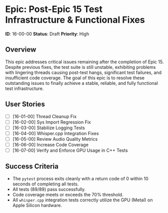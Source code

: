 # Epic: Post-Epic 15 Test Infrastructure & Functional Fixes
**ID**: 16-00-00
**Status**: Draft
**Priority**: High

## Overview
This epic addresses critical issues remaining after the completion of Epic 15. Despite previous fixes, the test suite is still unstable, exhibiting problems with lingering threads causing post-test hangs, significant test failures, and insufficient code coverage. The goal of this epic is to resolve these outstanding issues to finally achieve a stable, reliable, and fully functional test infrastructure.

## User Stories
- [ ] [16-01-00] Thread Cleanup Fix
- [ ] [16-02-00] Sys Import Regression Fix
- [ ] [16-03-00] Stabilize Logging Tests
- [ ] [16-04-00] Whisper.cpp Integration Fixes
- [ ] [16-05-00] Review Audio Quality Metrics
- [ ] [16-06-00] Increase Code Coverage
- [ ] [16-07-00] Verify and Enforce GPU Usage in C++ Tests

## Success Criteria
- The `pytest` process exits cleanly with a return code of 0 within 10 seconds of completing all tests.
- All tests (89/89) pass successfully.
- Code coverage meets or exceeds the 70% threshold.
- All `whisper.cpp` integration tests correctly utilize the GPU (Metal) on Apple Silicon hardware.
